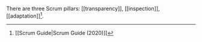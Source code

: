 There are three Scrum pillars: [[transparency]], [[inspection]], [[adaptation]][^scrum-guide-2020].


[^scrum-guide-2020]: [[Scrum Guide|Scrum Guide (2020)]]
